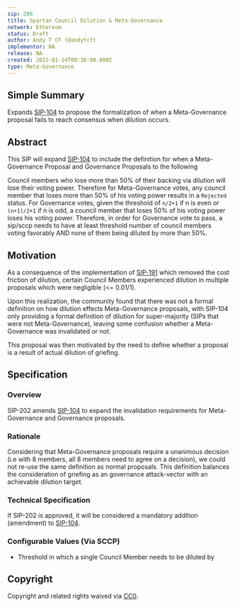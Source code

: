 ```yaml
---
sip: 206
title: Spartan Council Dilution & Meta-Governance
network: Ethereum
status: Draft
author: Andy T CF (@andytcf)
implementor: NA
release: NA
created: 2022-01-24T00:30:00.000Z
type: Meta-Governance
---
```


## Simple Summary

<!--"If you can't explain it simply, you don't understand it well enough." Simply describe the outcome the proposed changes intends to achieve. This should be non-technical and accessible to a casual community member.-->

Expands [SIP-104](https://sips.synthetix.io/sips/sip-104/) to propose the formalization of when a Meta-Governance proposal fails to reach consensus when dilution occurs.

## Abstract

<!--A short (~200 word) description of the proposed change, the abstract should clearly describe the proposed change. This is what *will* be done if the SIP is implemented, not *why* it should be done or *how* it will be done. If the SIP proposes deploying a new contract, write, "We propose to deploy a new contract that will do x".-->

This SIP will expand [SIP-104](https://sips.synthetix.io/sips/sip-104/) to include the definition for when a Meta-Governance Proposal and Governance Proposals to the following

Council members who lose more than 50% of their backing via dilution will lose their voting power. Therefore for Meta-Governance votes, any council member that loses more than 50% of his voting power results in a `Rejected` status. For Governance votes, given the threshold of `n/2+1` if n is even or `(n+1)/2+1` if n is odd, a council member that loses 50% of his voting power loses his voting power. Therefore, in order for Governance vote to pass, a sip/sccp needs to have at least threshold number of council members voting favorably AND none of them being diluted by more than 50%.

## Motivation

<!--This is the problem statement. This is the *why* of the SIP. It should clearly explain *why* the current state of the protocol is inadequate.  It is critical that you explain *why* the change is needed, if the SIP proposes changing how something is calculated, you must address *why* the current calculation is inaccurate or wrong. This is not the place to describe how the SIP will address the issue!-->

As a consequence of the implementation of [SIP-191](https://sips.synthetix.io/sips/sip-191/) which removed the cost friction of dilution, certain Council Members experienced dilution in multiple proposals which were negligible (<= 0.01/1).

Upon this realization, the community found that there was not a formal definition on how dilution effects Meta-Governance proposals, with SIP-104 only providing a formal definition of dilution for super-majority (SIPs that were not Meta-Governance), leaving some confusion whether a Meta-Governance was invalidated or not.

This proposal was then motivated by the need to define whether a proposal is a result of actual dilution of griefing.

## Specification

<!--The specification should describe the syntax and semantics of any new feature, there are five sections
1. Overview
2. Rationale
3. Technical Specification
4. Test Cases
5. Configurable Values
-->

### Overview

<!--This is a high-level overview of *how* the SIP will solve the problem. The overview should clearly describe how the new feature will be implemented-->

SIP-202 amends [SIP-104](https://sips.synthetix.io/sips/sip-104/) to expand the invalidation requirements for Meta-Governance and Governance proposals.

### Rationale

<!--This is where you explain the reasoning behind how you propose to solve the problem. Why did you propose to implement the change in this way, what were the considerations and trade-offs? The rationale fleshes out what motivated the design and why particular design decisions were made. It should describe alternate designs that were considered and related work. The rationale may also provide evidence of consensus within the community, and should discuss important objections or concerns raised during discussion.-->

Considering that Meta-Governance proposals require a unanimous decision (i.e with 8 members, all 8 members need to agree on a decision), we could not re-use the same definition as normal proposals. This definition balances the consideration of griefing as an governance attack-vector with an achievable dilution target.

### Technical Specification

If SIP-202 is approved, it will be considered a mandatory addition (amendment) to [SIP-104](https://sips.synthetix.io/sips/sip-104/).

### Configurable Values (Via SCCP)

<!--Please list all values configurable via SCCP under this implementation.-->

- Threshold in which a single Council Member needs to be diluted by

## Copyright

Copyright and related rights waived via [CC0](https://creativecommons.org/publicdomain/zero/1.0/).
